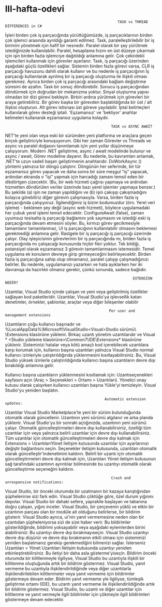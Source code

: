 # III-hafta-odevi

                                                        TASK vs THREAD DİFFERENCES in C#


İşleri birden çok iş parçacığında yürüttüğümüzde, iş parçacıklarının birden çok işlemci arasında ayrıldığı garanti edilmez.
Task, paralelleştirilebilir bir iş birimini yönetmek için hafif bir nesnedir. Paralel olarak bir şey yürütmek istediğinizde kullanılabilir. Paralel, hesaplama hızını en üst düzeye çıkarmak için işin birden fazla işlemciye dağıtıldığı anlamına gelir. Çok çekirdekli işlemcileri kullanmak için görevler ayarlanır.
Task, iş parçacığı üzerinden aşağıdaki güçlü özellikleri sağlar.
Sistemin birden fazla görevi varsa, CLR iş parçacığı havuzunu dahili olarak kullanır ve bu nedenle iş parçacığının İş parçacığı kullanılarak ayrılmış bir iş parçacığı oluşturma ile ilişkili olması gerekmez. Ayrıca birden çok iş parçacığı arasındaki bağlam değiştirme süresini de azaltın.
Task  bir sonuç döndürebilir. Sonucu iş parçacığından döndürmek için doğrudan bir mekanizma yoktur.
Sinyal oluşturma yapısı olmadan bir dizi görevi bekleyin.
Birbiri ardına yürütmek için görevleri bir araya getirebiliriz.
Bir görev başka bir görevden başlatıldığında bir üst / alt ilişkisi oluşturun.
Alt görev istisnası üst göreve yayılabilir.
İptal belirteçleri kullanılarak görev desteği iptali.
'Eşzamansız' ve 'bekliyor' anahtar kelimeleri kullanarak eşzamansız uygulama kolaydır.

                                                     TASK vs ASYNC AWAİT
                                                     
NET'te yeni olan veya eski bir sürümden yeni platforma ve araçlara geçen birçok geliştiriciyle konuşuyorum. Gibi her zaman Görevler vs Threads ve async vs paralel doğasını tanımlamak için yeni yollar düşünmeye çalışıyorum. Modern .NET geliştirme, async / await modelinde bulunur ve async / await, Görev modeline dayanır. Bu nedenle, bu kavramları anlamak, .NET'te uzun vadeli başarı geliştirmenin anahtarıdır.
DoWorkAsync () yöntemi yalnızca bir döngü çalıştırır. Döngünün her seferinde, bir tür eşzamansız görev yapacak ve daha sonra bir süre meşgul “iş” yapacak, ardından ekranda o “işi” yapmak için harcadığı zamanı temsil eden bir dikdörtgen çizecektir. (Bu, bir web hizmeti çağrısı yapmaya ve ardından hizmetten döndürülen veriler üzerinde bazı yerel işlemler yapmaya benzer.) Bu şekilde (a) işin ne zaman yapıldığını ve (b) işin çakışıp çakışmadığını kolayca görebiliriz diğer görevin çalışmasıyla. Varsa, birden fazla iş parçacığında çalışıyoruz. İlgilendiğimiz iş bizim kodumuzdur (örn. Yerel veri işleme) - beklenen şey değil (async web hizmeti), böylece uygulamadaki her çubuk yerel işlemi temsil edecektir.
ConfigureAwait (false), zaman uyumsuz tesisatta iş parçacığı bağlamını yok saymasını ve istediği eski iş parçacığında devam etmesini söyler. Bu, kırmızı görev gecikmesiyle tamamlanır tamamlanmaz, UI iş parçacığının kullanılabilir olmasını beklemesi gerekmediği anlamına gelir. Rastgele bir iş parçacığı iş parçacığı üzerinde çalışır.
Olay işleyicisinin görevlerinin bir iş parçacığında mı, birden fazla iş parçacığında mı çalışacağı konusunda hiçbir fikri yoktur. Tek bildiği, potansiyel olarak eşzamansız 3 görevin tamamlanmasını istemesidir. Temel uygulama ek konuların devreye girip girmeyeceğini belirleyecektir. Birden fazla iş parçacığına sahip olup olmamanız, paralel çalışıp çalışmadığınızı belirler. Bu nedenle, uygulamanızı yazarken ve hata ayıklarken her iki davranışa da hazırlıklı olmanız gerekir, çünkü sonunda, sadece bağlıdır.

 
                                                               EXTENSİON NEDİR?
Uzantılar, Visual Studio içinde çalışan ve yeni veya geliştirilmiş özellikler sağlayan kod paketleridir. Uzantılar, Visual Studio'ya işlevsellik katan denetimler, örnekler, şablonlar, araçlar veya diğer bileşenler olabilir

                                                    Per user and management extensions

Uzantıların çoğu kullanıcı başınadır ve %LocalAppData%\Microsoft\VisualStudio\<Visual>Studio sürümü\ \Extensions klasörüne yüklenir. Birkaç uzantı yönetim uzantılarıdır ve Visual * <Studio yükleme klasörüne\>\Common7\IDE\Extensions* klasörüne yüklenir.
Sisteminizi hatalar veya kötü amaçlı kod içerebilecek uzantılara karşı korumak için, kullanıcı başına uzantıları yalnızca Visual Studio normal kullanıcı izinleriyle çalıştırıldığında yüklenmesini kısıtlayabilirsiniz. Bu, Visual Studio yüksek izinlerle çalıştırıldığında kullanıcı başına uzantıların devre dışı bırakıldığı anlamına gelir.

Kullanıcı başına uzantıların yüklenmesini kısıtlamak için:
Uzantıseçenekleri sayfasını açın (Araç > Seçenekleri > Ortamı > Uzantıları).
Yönetici onay kutusu olarak çalışırken kullanıcı uzantıları başına Yükle'yi temizleyin.
Visual Studio'yu yeniden başlatın.


                                                  Automatic extension updates:

Uzantılar Visual Studio Marketplace'te yeni bir sürüm bulunduğunda otomatik olarak güncellenir. Uzantının yeni sürümü algılanır ve arka planda yüklenir. Visual Studio'yu bir sonraki açtığınızda, uzantının yeni sürümü çalışır.
Otomatik güncelleştirmeleri devre dışı kullanabilirsiniz, özelliği tüm uzantılar için veya yalnızca belirli uzantılar için devre dışı kullanabilirsiniz.
Tüm uzantılar için otomatik güncelleştirmeleri devre dışı kalmak için Extensions > UzantılarıYönet iletişim kutusunda uzantılar için ayarlarınızı değiştir bağlantısını seçin. Seçenekler iletişim kutusunda, uzantıları otomatik olarak güncelleştir'indenetimini kaldırın.
Belirli bir uzantı için otomatik güncelleştirmeleri devre dışı kalmak için, Uzantıları Yönet iletişim kutusunun sağ tarafındaki uzantının ayrıntılar bölmesinde bu uzantıyı otomatik olarak güncelleştirme seçeneğini kaldırın.

                                                     Crash and unresponsive notifications:

Visual Studio, bir önceki oturumda bir uzatmanın bir kazaya karıştığından şüphelenirse sizi fark edin. Visual Studio çöktüğe göre, özel durum yığınını depolar. Visual Studio bir dahaki sefere, yaprakile başlayan ve tabanına doğru çalışan, yığını inceler. Visual Studio, bir çerçevenin yüklü ve etkin bir uzantının parçası olan bir modüle ait olduğunu belirlerse, bir bildirim gösterir.
Visual Studio ayrıca, ui'nin yanıt vermemesine neden olan bir uzantıdan şüpheleniyorsa sizi de size haber verir.
Bu bildirimler gösterildiğinde, bildirimi yoksayabilir veya aşağıdaki eylemlerden birini alabilirsiniz:
Bu uzantıyı devre dışı bırakmayıseçin. Visual Studio uzantıyı devre dışı düşürür ve devre dışı bırakmanın etkili olması için sisteminizi yeniden başlatmanız gerekip gerekmediğini bilmenizi sağlar. İsterseniz Uzantıları > Yönet Uzantıları Iletişim kutusunda uzantıyı yeniden etkinleştirebilirsiniz.
Bu iletiyi bir daha asla gösterme'yiseçin.
Bildirim önceki oturumda bir kilitlenmeyle ilgiliyse, Visual Studio bu uzantıyla ilişkili bir kilitlenme oluştuğunda artık bir bildirim göstermez. Visual Studio, yanıt vermeme bu uzantıyla ilişkilendirildiğinde veya diğer uzantılarla ilişkilendirilebilen kilitlenmeler veya yanıt vermeme için bildirimler göstermeye devam eder.
Bildirim yanıt vermeme yle ilgiliyse, tümleşik geliştirme ortamı (IDE), bu uzantı yanıt vermeme ile ilişkilendirildiğinde artık bir bildirim göstermez. Visual Studio, bu uzantı ve diğer uzantılar için kilitlenme ve yanıt vermeyle ilgili bildirimler için çökmeyle ilgili bildirimleri göstermeye devam edecektir.







































